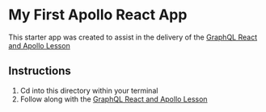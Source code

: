 # My First Apollo React App
This starter app was created to assist in the delivery of the [GraphQL React and Apollo Lesson](https://git.generalassemb.ly/DC-WDI/GraphQL/tree/master/graphql-react-and-apollo)

## Instructions
1. Cd into this directory within your terminal
2. Follow along with the [GraphQL React and Apollo Lesson](https://git.generalassemb.ly/DC-WDI/GraphQL/tree/master/graphql-react-and-apollo)
